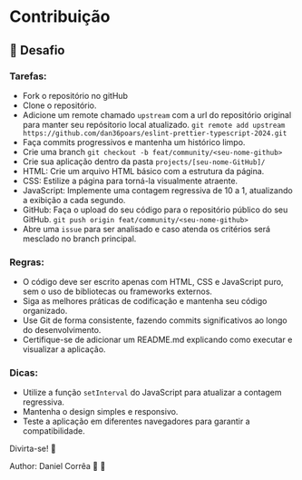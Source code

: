 # Contribuição

## 🧠 Desafio

### Tarefas:
- Fork o repositório no gitHub
- Clone o repositório.
- Adicione um remote chamado `upstream` com a url do repositório original para manter seu repósitorio local atualizado. `git remote add upstream https://github.com/dan36poars/eslint-prettier-typescript-2024.git`
- Faça commits progressivos e mantenha um histórico limpo.
- Crie uma branch `git checkout -b feat/community/<seu-nome-github>`
- Crie sua aplicação dentro da pasta `projects/[seu-nome-GitHub]/`
-  HTML: Crie um arquivo HTML básico com a estrutura da página.
-  CSS: Estilize a página para torná-la visualmente atraente.
-  JavaScript: Implemente uma contagem regressiva de 10 a 1, atualizando a exibição a cada segundo.
-  GitHub: Faça o upload do seu código para o repositório público do seu GitHub. `git push origin feat/community/<seu-nome-github>`
- Abre uma `issue` para ser analisado e caso atenda os critérios será mesclado no branch principal.

### Regras:

- O código deve ser escrito apenas com HTML, CSS e JavaScript puro, sem o uso de bibliotecas ou frameworks externos.
- Siga as melhores práticas de codificação e mantenha seu código organizado.
- Use Git de forma consistente, fazendo commits significativos ao longo do desenvolvimento.
- Certifique-se de adicionar um README.md explicando como executar e visualizar a aplicação.

### Dicas:

- Utilize a função `setInterval` do JavaScript para atualizar a contagem regressiva.
- Mantenha o design simples e responsivo.
- Teste a aplicação em diferentes navegadores para garantir a compatibilidade.

Divirta-se! 🥳

Author: Daniel Corrêa 🚀 💜
